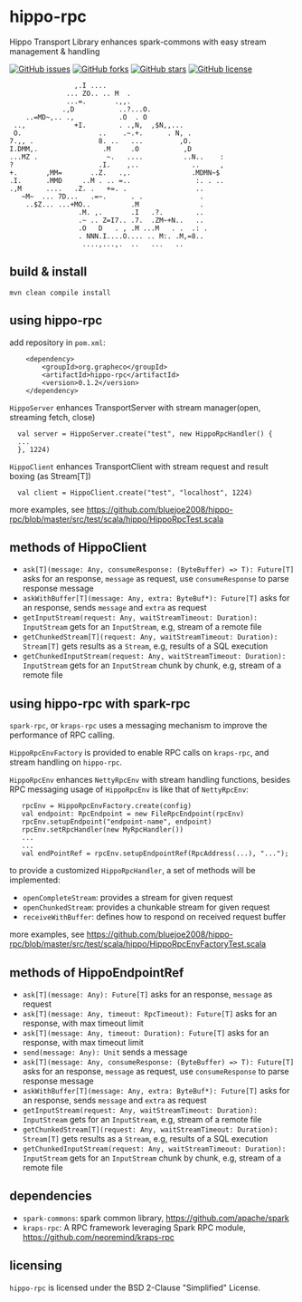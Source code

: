 # hippo-rpc

Hippo Transport Library enhances spark-commons with easy stream management & handling

[![GitHub issues](https://img.shields.io/github/issues/bluejoe2008/hippo-rpc.svg)](https://github.com/bluejoe2008/hippo-rpc/issues)
[![GitHub forks](https://img.shields.io/github/forks/bluejoe2008/hippo-rpc.svg)](https://github.com/bluejoe2008/hippo-rpc/network)
[![GitHub stars](https://img.shields.io/github/stars/bluejoe2008/hippo-rpc.svg)](https://github.com/bluejoe2008/hippo-rpc/stargazers)
[![GitHub license](https://img.shields.io/github/license/bluejoe2008/hippo-rpc.svg)](https://github.com/bluejoe2008/hippo-rpc/blob/master/LICENSE)


                    ,.I ....
                  ... ZO.. .. M  .
                  ...=.       .,,.
                 .,D           ..?...O.
        ..=MD~,.. .,           .O  . O
     ..,            +I.        . .,N,  ,$N,,...
     O.                   ..    .~.+.      . N, .
    7.,, .                8. ..   ...         ,O.
    I.DMM,.                .M     .O           ,D
    ...MZ .                 ~.   ....          ..N..    :
    ?                     .I.    ,..             ..     ,
    +.       ,MM=       ..Z.   .,.               .MDMN~$
    .I.      .MMD     ..M . .. =..                :. . ..
    .,M      ....   .Z. .   +=. .                 ..
       ~M~  ... 7D...   .=~.      . .              .
        ..$Z... ...+MO..          .M               .
                     .M. ,.       .I   .?.        ..
                     .~ .. Z=I7.. .7.  .ZM~+N..   ..
                     .O   D   . , .M ...M   . .  .: .
                     . NNN.I....O.... .. M:. .M,=8..
                      ....,...,.  ..   ...   ..

## build & install

```
mvn clean compile install
```

## using hippo-rpc

add repository in `pom.xml`:

```
    <dependency>
        <groupId>org.grapheco</groupId>
        <artifactId>hippo-rpc</artifactId>
        <version>0.1.2</version>
    </dependency>
```

 `HippoServer` enhances TransportServer with stream manager(open, streaming fetch, close)
 ```
   val server = HippoServer.create("test", new HippoRpcHandler() {
   ...
   }, 1224)

 ```
 `HippoClient` enhances TransportClient with stream request and result boxing (as Stream[T])
 ```
   val client = HippoClient.create("test", "localhost", 1224)
 ```

more examples, see <https://github.com/bluejoe2008/hippo-rpc/blob/master/src/test/scala/hippo/HippoRpcTest.scala>

## methods of HippoClient

* `ask[T](message: Any, consumeResponse: (ByteBuffer) => T): Future[T]`
asks for an response, `message` as request, use `consumeResponse` to parse response message
* `askWithBuffer[T](message: Any, extra: ByteBuf*): Future[T]`
asks for an response, sends `message` and `extra` as request
* `getInputStream(request: Any, waitStreamTimeout: Duration): InputStream`
gets for an `InputStream`, e.g, stream of a remote file
* `getChunkedStream[T](request: Any, waitStreamTimeout: Duration): Stream[T]`
gets results as a `Stream`, e.g, results of a SQL execution
* `getChunkedInputStream(request: Any, waitStreamTimeout: Duration): InputStream`
gets for an `InputStream` chunk by chunk, e.g, stream of a remote file

## using hippo-rpc with spark-rpc

`spark-rpc`, or `kraps-rpc` uses a messaging mechanism to improve the performance of RPC calling.

`HippoRpcEnvFactory` is provided to enable RPC calls on `kraps-rpc`, and stream handling on `hippo-rpc`.

`HippoRpcEnv` enhances `NettyRpcEnv` with stream handling functions, besides RPC messaging
 usage of `HippoRpcEnv` is like that of `NettyRpcEnv`:

```
   rpcEnv = HippoRpcEnvFactory.create(config)
   val endpoint: RpcEndpoint = new FileRpcEndpoint(rpcEnv)
   rpcEnv.setupEndpoint("endpoint-name", endpoint)
   rpcEnv.setRpcHandler(new MyRpcHandler())
   ...
   ...
   val endPointRef = rpcEnv.setupEndpointRef(RpcAddress(...), "...");
```

to provide a customized `HippoRpcHandler`, a set of methods will be implemented:
* `openCompleteStream`: provides a stream for given request
* `openChunkedStream`: provides a chunkable stream for given request
* `receiveWithBuffer`: defines how to respond on received request buffer

more examples, see <https://github.com/bluejoe2008/hippo-rpc/blob/master/src/test/scala/hippo/HippoRpcEnvFactoryTest.scala>

## methods of HippoEndpointRef

* `ask[T](message: Any): Future[T]`
asks for an response, `message` as request
* `ask[T](message: Any, timeout: RpcTimeout): Future[T]`
asks for an response, with max timeout limit
* `ask[T](message: Any, timeout: Duration): Future[T]`
asks for an response, with max timeout limit
* `send(message: Any): Unit`
sends a message
* `ask[T](message: Any, consumeResponse: (ByteBuffer) => T): Future[T]`
asks for an response, `message` as request, use `consumeResponse` to parse response message
* `askWithBuffer[T](message: Any, extra: ByteBuf*): Future[T]`
asks for an response, sends `message` and `extra` as request
* `getInputStream(request: Any, waitStreamTimeout: Duration): InputStream`
gets for an `InputStream`, e.g, stream of a remote file
* `getChunkedStream[T](request: Any, waitStreamTimeout: Duration): Stream[T]`
gets results as a `Stream`, e.g, results of a SQL execution
* `getChunkedInputStream(request: Any, waitStreamTimeout: Duration): InputStream`
gets for an `InputStream` chunk by chunk, e.g, stream of a remote file

## dependencies

* `spark-commons`: spark common library, https://github.com/apache/spark
* `kraps-rpc`: A RPC framework leveraging Spark RPC module, https://github.com/neoremind/kraps-rpc

## licensing

`hippo-rpc` is licensed under the BSD 2-Clause "Simplified" License.
